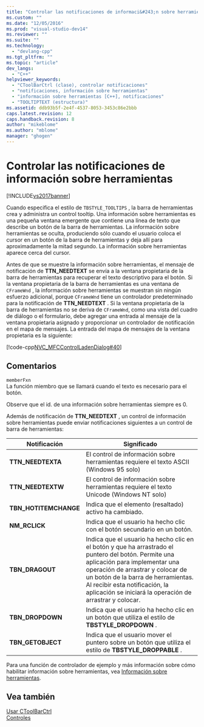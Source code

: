 ```yaml
---
title: "Controlar las notificaciones de informaci&#243;n sobre herramientas | Microsoft Docs"
ms.custom: ""
ms.date: "12/05/2016"
ms.prod: "visual-studio-dev14"
ms.reviewer: ""
ms.suite: ""
ms.technology: 
  - "devlang-cpp"
ms.tgt_pltfrm: ""
ms.topic: "article"
dev_langs: 
  - "C++"
helpviewer_keywords: 
  - "CToolBarCtrl (clase), controlar notificaciones"
  - "notificaciones, información sobre herramientas"
  - "información sobre herramientas [C++], notificaciones"
  - "TOOLTIPTEXT (estructura)"
ms.assetid: ddb93b5f-2e4f-4537-8053-3453c86e2bbb
caps.latest.revision: 12
caps.handback.revision: 8
author: "mikeblome"
ms.author: "mblome"
manager: "ghogen"
---
```

# Controlar las notificaciones de informaci&#243;n sobre herramientas
[!INCLUDE[vs2017banner](../assembler/inline/includes/vs2017banner.md)]

Cuando especifica el estilo de `TBSTYLE_TOOLTIPS` , la barra de herramientas crea y administra un control tooltip.  Una información sobre herramientas es una pequeña ventana emergente que contiene una línea de texto que describe un botón de la barra de herramientas.  La información sobre herramientas se oculta, produciendo sólo cuando el usuario coloca el cursor en un botón de la barra de herramientas y deja allí para aproximadamente la mitad segundo.  La información sobre herramientas aparece cerca del cursor.  
  
 Antes de que se muestre la información sobre herramientas, el mensaje de notificación de **TTN\_NEEDTEXT** se envía a la ventana propietaria de la barra de herramientas para recuperar el texto descriptivo para el botón.  Si la ventana propietaria de la barra de herramientas es una ventana de `CFrameWnd` , la información sobre herramientas se muestran sin ningún esfuerzo adicional, porque `CFrameWnd` tiene un controlador predeterminado para la notificación de **TTN\_NEEDTEXT** .  Si la ventana propietaria de la barra de herramientas no se deriva de `CFrameWnd`, como una vista del cuadro de diálogo o el formulario, debe agregar una entrada al mensaje de la ventana propietaria asignado y proporcionar un controlador de notificación en el mapa de mensajes.  La entrada del mapa de mensajes de la ventana propietaria es la siguiente:  
  
 [!code-cpp[NVC_MFCControlLadenDialog#40](../mfc/codesnippet/CPP/handling-tool-tip-notifications_1.cpp)]  
  
## Comentarios  
 `memberFxn`  
 La función miembro que se llamará cuando el texto es necesario para el botón.  
  
 Observe que el id. de una información sobre herramientas siempre es 0.  
  
 Además de notificación de **TTN\_NEEDTEXT** , un control de información sobre herramientas puede enviar notificaciones siguientes a un control de barra de herramientas:  
  
|Notificación|Significado|  
|------------------|-----------------|  
|**TTN\_NEEDTEXTA**|El control de información sobre herramientas requiere el texto ASCII \(Windows 95 solo\)|  
|**TTN\_NEEDTEXTW**|El control de información sobre herramientas requiere el texto Unicode \(Windows NT solo\)|  
|**TBN\_HOTITEMCHANGE**|Indica que el elemento \(resaltado\) activo ha cambiado.|  
|**NM\_RCLICK**|Indica que el usuario ha hecho clic con el botón secundario en un botón.|  
|**TBN\_DRAGOUT**|Indica que el usuario ha hecho clic en el botón y que ha arrastrado el puntero del botón.  Permite una aplicación para implementar una operación de arrastrar y colocar de un botón de la barra de herramientas.  Al recibir esta notificación, la aplicación se iniciará la operación de arrastrar y colocar.|  
|**TBN\_DROPDOWN**|Indica que el usuario ha hecho clic en un botón que utiliza el estilo de **TBSTYLE\_DROPDOWN** .|  
|**TBN\_GETOBJECT**|Indica que el usuario mover el puntero sobre un botón que utiliza el estilo de **TBSTYLE\_DROPPABLE** .|  
  
 Para una función de controlador de ejemplo y más información sobre cómo habilitar información sobre herramientas, vea [Información sobre herramientas](../mfc/tool-tips-in-windows-not-derived-from-cframewnd.md).  
  
## Vea también  
 [Usar CToolBarCtrl](../mfc/using-ctoolbarctrl.md)   
 [Controles](../mfc/controls-mfc.md)